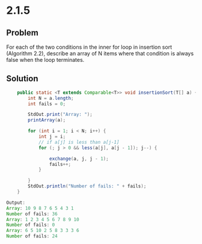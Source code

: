 # 2.1.5

## Problem

For each of the two conditions in the inner for loop in insertion sort (Algorithm 2.2), describe an array of N items where that condition is always false when the loop terminates.

## Solution

```java
    public static <T extends Comparable<T>> void insertionSort(T[] a) {
        int N = a.length;
        int fails = 0;

        StdOut.print("Array: ");
        printArray(a);

        for (int i = 1; i < N; i++) {
            int j = i;
            // if a[j] is less than a[j-1]
            for (; j > 0 && less(a[j], a[j - 1]); j--) {

                exchange(a, j, j - 1);
                fails++;
            }

        }
        StdOut.println("Number of fails: " + fails);
    }
```

```java
Output:
Array: 10 9 8 7 6 5 4 3 1
Number of fails: 36
Array: 1 2 3 4 5 6 7 8 9 10
Number of fails: 0
Array: 6 5 10 2 5 8 3 3 3 6
Number of fails: 24
```

